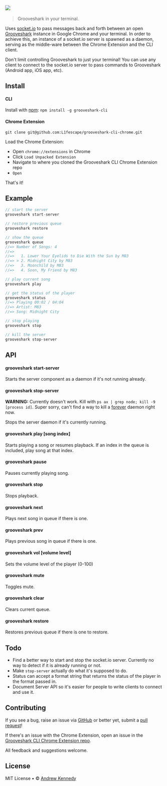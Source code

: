 ## <img src="https://raw.github.com/L1fescape/grooveshark-cli-chrome/master/images/logo.png" />
> Grooveshark in your terminal.

Uses [socket.io](https://github.com/LearnBoost/socket.io) to pass messages back and forth between an open [Grooveshark](http://grooveshark.com) instance in Google Chrome and your terminal. In order to achieve this, an instance of a socket.io server is spawned as a daemon, serving as the middle-ware between the Chrome Extension and the CLI client. 

Don't limit controlling Grooveshark to just your terminal! You can use any client to connect to the socket.io server to pass commands to Grooveshark (Android app, iOS app, etc).

## Install

#### CLI

Install with [npm](https://npmjs.org/package/grooveshark-cli): `npm install -g grooveshark-cli`

#### Chrome Extension

`git clone git@github.com:L1fescape/grooveshark-cli-chrome.git`

Load the Chrome Extension:

- Open `chrome://extensions` in Chrome
- Click `Load Unpacked Extension`
- Navigate to where you cloned the Grooveshark CLI Chrome Extension repo
- `Open`


That's it!

## Example

```js
// start the server
grooveshark start-server

// restore previous queue
grooveshark restore

// show the queue
grooveshark queue
//=> Number of Songs: 4
//=>
//=>   1. Lower Your Eyelids to Die With the Sun by M83
//=> > 2. Midnight City by M83
//=>   3. Moonchild by M83
//=>   4. Soon, My Friend by M83

// play current song
grooveshark play

// get the status of the player
grooveshark status
//=> Playing 00:02 / 04:04
//=> Artist: M83
//=> Song: Midnight City

// stop playing
grooveshark stop

// kill the server
grooveshark stop-server
```


## API

#### grooveshark start-server

Starts the server component as a daemon if it's not running already.

#### grooveshark stop-server 

**WARNING:** Currently doesn't work. Kill with `ps ax | grep node; kill -9 [process id]`. Super sorry, can't find a way to kill a [forever](https://github.com/nodejitsu/forever) daemon right now.

Stops the server daemon if it's currently running.

#### grooveshark play \[song index\]

Starts playing a song or resumes playback. If an index in the queue is included, play song at that index.

#### grooveshark pause

Pauses currently playing song.

#### grooveshark stop

Stops playback.

#### grooveshark next

Plays next song in queue if there is one.

#### grooveshark prev

Plays previous song in queue if there is one.

#### grooveshark vol \[volume level\]

Sets the volume level of the player (0-100)

#### grooveshark mute

Toggles mute.

#### grooveshark clear

Clears current queue. 

#### grooveshark restore

Restores previous queue if there is one to restore.

## Todo

- Find a better way to start and stop the socket.io server. Currently no way to detect if it is already running or not.
- Make `stop-server` actually do what it's supposed to do.
- Status can accept a format string that returns the status of the player in the format passed in.
- Document Server API so it's easier for people to write clients to connect and use it.

## Contributing

If you see a bug, raise an issue via [GitHub](https://github.com/L1fescape/grooveshark-cli/issues) or better yet, submit a [pull request](https://github.com/L1fescape/grooveshark-cli/pull)!

If there's an issue with the Chrome Extension, open an issue in the [Grooveshark CLI Chrome Extension repo](https://github.com/L1fescape/grooveshark-cli-chrome/issues).

All feedback and suggestions welcome.

## License

MIT License • © [Andrew Kennedy](https://github.com/L1fescape)
